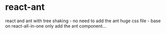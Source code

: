 # react-ant
react and ant with tree shaking - no need to add the ant huge css file - base on react-all-in-one
only add the ant component...
